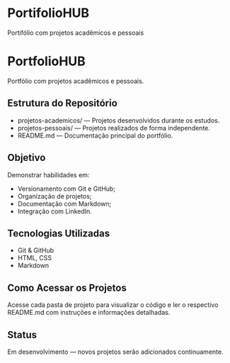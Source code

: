 # PortifolioHUB
Portifólio com projetos acadêmicos e pessoais
# PortfolioHUB

Portfólio com projetos acadêmicos e pessoais.

## Estrutura do Repositório

- projetos-academicos/ — Projetos desenvolvidos durante os estudos.
- projetos-pessoais/ — Projetos realizados de forma independente.
- README.md — Documentação principal do portfólio.

## Objetivo

Demonstrar habilidades em:
- Versionamento com Git e GitHub;
- Organização de projetos;
- Documentação com Markdown;
- Integração com LinkedIn.

## Tecnologias Utilizadas

- Git & GitHub
- HTML, CSS
- Markdown

## Como Acessar os Projetos

Acesse cada pasta de projeto para visualizar o código e ler o respectivo README.md com instruções e informações detalhadas.

## Status

Em desenvolvimento — novos projetos serão adicionados continuamente.

